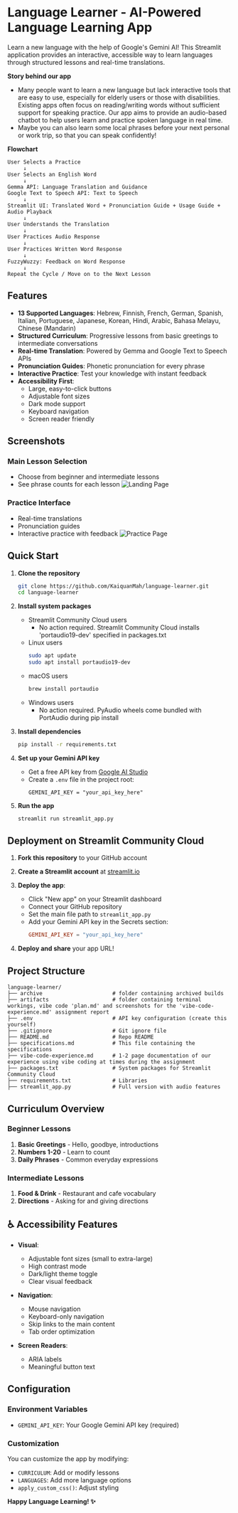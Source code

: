 # Language Learner - AI-Powered Language Learning App

Learn a new language with the help of Google's Gemini AI! This Streamlit application provides an interactive, accessible way to learn languages through structured lessons and real-time translations.

**Story behind our app**
  * Many people want to learn a new language but lack interactive tools that are easy to use, especially for elderly users or those with disabilities. Existing apps often focus on reading/writing words without sufficient support for speaking practice. Our app aims to provide an audio-based chatbot to help users learn and practice spoken language in real time.
  * Maybe you can also learn some local phrases before your next personal or work trip, so that you can speak confidently!


**Flowchart**
```
User Selects a Practice
     ↓
User Selects an English Word
     ↓
Gemma API: Language Translation and Guidance
Google Text to Speech API: Text to Speech
     ↓
Streamlit UI: Translated Word + Pronunciation Guide + Usage Guide + Audio Playback
     ↓
User Understands the Translation
     ↓
User Practices Audio Response
     ↓
User Practices Written Word Response
     ↓
FuzzyWuzzy: Feedback on Word Response
     ↓
Repeat the Cycle / Move on to the Next Lesson
```


## Features
- **13 Supported Languages**: Hebrew, Finnish, French, German, Spanish, Italian, Portuguese, Japanese, Korean, Hindi, Arabic, Bahasa Melayu, Chinese (Mandarin)
- **Structured Curriculum**: Progressive lessons from basic greetings to intermediate conversations
- **Real-time Translation**: Powered by Gemma and Google Text to Speech APIs
- **Pronunciation Guides**: Phonetic pronunciation for every phrase
- **Interactive Practice**: Test your knowledge with instant feedback
- **Accessibility First**: 
  - Large, easy-to-click buttons
  - Adjustable font sizes
  - Dark mode support
  - Keyboard navigation
  - Screen reader friendly


## Screenshots

### Main Lesson Selection
- Choose from beginner and intermediate lessons
- See phrase counts for each lesson
![Landing Page](artifacts/2025.07.22-streamlit-landing-page.png)

### Practice Interface
- Real-time translations
- Pronunciation guides
- Interactive practice with feedback
![Practice Page](artifacts/2025.07.22-streamlit-practice.png)




## Quick Start

1. **Clone the repository**
   ```bash
   git clone https://github.com/KaiquanMah/language-learner.git
   cd language-learner
   ```

2. **Install system packages**
    - Streamlit Community Cloud users
      - No action required. Streamlit Community Cloud installs 'portaudio19-dev' specified in packages.txt
    - Linux users
      ```bash
      sudo apt update
      sudo apt install portaudio19-dev
      ```
    - macOS users
      ```bash
      brew install portaudio
      ```
    - Windows users
      - No action required. PyAudio wheels come bundled with PortAudio during pip install

3. **Install dependencies**
   ```bash
   pip install -r requirements.txt
   ```

4. **Set up your Gemini API key**
   - Get a free API key from [Google AI Studio](https://makersuite.google.com/app/apikey)
   - Create a `.env` file in the project root:
     ```
     GEMINI_API_KEY = "your_api_key_here"
     ```

5. **Run the app**
   ```bash
   streamlit run streamlit_app.py
   ```





## Deployment on Streamlit Community Cloud

1. **Fork this repository** to your GitHub account

2. **Create a Streamlit account** at [streamlit.io](https://streamlit.io)

3. **Deploy the app**:
   - Click "New app" on your Streamlit dashboard
   - Connect your GitHub repository
   - Set the main file path to `streamlit_app.py`
   - Add your Gemini API key in the Secrets section:
     ```toml
     GEMINI_API_KEY = "your_api_key_here"
     ```

4. **Deploy and share** your app URL!




## Project Structure

```
language-learner/
├── archive                      # folder containing archived builds
├── artifacts                    # folder containing terminal workings, vibe code 'plan.md' and screenshots for the 'vibe-code-experience.md' assignment report
├── .env                         # API key configuration (create this yourself)
├── .gitignore                   # Git ignore file
├── README.md                    # Repo README
├── specifications.md            # This file containing the specifications
├── vibe-code-experience.md      # 1-2 page documentation of our experience using vibe coding at times during the assignment
├── packages.txt                 # System packages for Streamlit Community Cloud
├── requirements.txt             # Libraries
├── streamlit_app.py             # Full version with audio features
```



## Curriculum Overview

### Beginner Lessons
1. **Basic Greetings** - Hello, goodbye, introductions
2. **Numbers 1-20** - Learn to count
3. **Daily Phrases** - Common everyday expressions

### Intermediate Lessons
1. **Food & Drink** - Restaurant and cafe vocabulary
2. **Directions** - Asking for and giving directions



## ♿ Accessibility Features

- **Visual**:
  - Adjustable font sizes (small to extra-large)
  - High contrast mode
  - Dark/light theme toggle
  - Clear visual feedback

- **Navigation**:
  - Mouse navigation
  - Keyboard-only navigation
  - Skip links to the main content
  - Tab order optimization

- **Screen Readers**:
  - ARIA labels
  - Meaningful button text



## Configuration

### Environment Variables
- `GEMINI_API_KEY`: Your Google Gemini API key (required)

### Customization
You can customize the app by modifying:
- `CURRICULUM`: Add or modify lessons
- `LANGUAGES`: Add more language options
- `apply_custom_css()`: Adjust styling

**Happy Language Learning! ✨**





